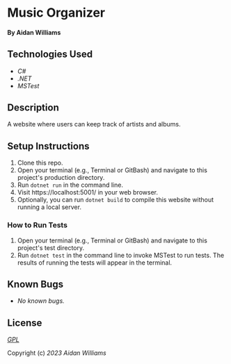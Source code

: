 # Music Organizer

#### By Aidan Williams

## Technologies Used

* _C#_
* _.NET_
* _MSTest_

## Description

A website where users can keep track of artists and albums.

## Setup Instructions

1. Clone this repo.
2. Open your terminal (e.g., Terminal or GitBash) and navigate to this project's production directory.
3. Run `dotnet run` in the command line.
4. Visit https://localhost:5001/ in your web browser.
5. Optionally, you can run `dotnet build` to compile this website without running a local server.

### How to Run Tests

1. Open your terminal (e.g., Terminal or GitBash) and navigate to this project's test directory.
2. Run `dotnet test` in the command line to invoke MSTest to run tests. The results of running the tests will appear in the terminal.

## Known Bugs

* _No known bugs._

## License

_[GPL](https://en.wikipedia.org/wiki/GNU_General_Public_License)_

Copyright (c) _2023_ _Aidan Williams_
